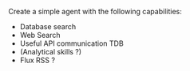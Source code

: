 Create a simple agent with the following capabilities:

* Database search
* Web Search
* Useful API communication TDB
* (Analytical skills ?)
* Flux RSS ?